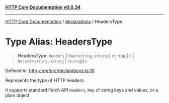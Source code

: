 [**HTTP Core Documentation v0.0.34**](../../README.md)

***

[HTTP Core Documentation](../../modules.md) / [declarations](../README.md) / HeadersType

# Type Alias: HeadersType

> **HeadersType**: `Headers` \| `Map`\<`string`, `string` \| `string`[]\> \| `Record`\<`string`, `string` \| `string`[]\>

Defined in: [http-core/src/declarations.ts:10](https://github.com/stonemjs/http-core/blob/6ce19e93bd5f8b28975217f6c01558c07c7c03c7/src/declarations.ts#L10)

Represents the type of HTTP headers.

It supports standard Fetch API `Headers`, `Map` of string keys and values, or a plain object.
